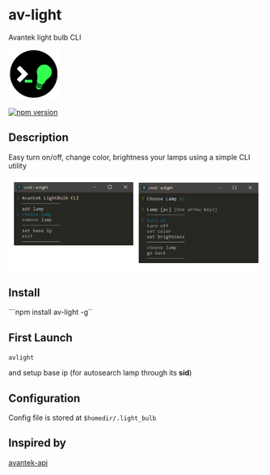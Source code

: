 # av-light
Avantek light bulb CLI

![logo](https://raw.githubusercontent.com/fcannizzaro/av-light/master/src/icon.png)

[![npm version](https://badge.fury.io/js/av-light.svg)](https://badge.fury.io/js/av-light)

## Description
Easy turn on/off, change color, brightness your lamps using a simple CLI utility

![screen](https://raw.githubusercontent.com/fcannizzaro/av-light/master/src/screen.png)

## Install
```npm install av-light -g``

## First Launch
```avlight```

and setup base ip (for autosearch lamp through its **sid**)

## Configuration
Config file is stored at ```$homedir/.light_bulb```

## Inspired by
[avantek-api](https://github.com/maxime1992/avantek-api)
